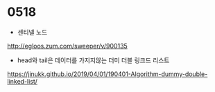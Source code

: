 # 0518

- 센티넬 노드

http://egloos.zum.com/sweeper/v/900135

- head와 tail은 데이터를 가지지않는 더미 더블 링크드 리스트

https://jinukk.github.io/2019/04/01/190401-Algorithm-dummy-double-linked-list/